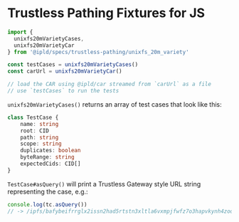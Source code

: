 # Trustless Pathing Fixtures for JS

```js
import {
  unixfs20mVarietyCases,
  unixfs20mVarietyCar
} from '@ipld/specs/trustless-pathing/unixfs_20m_variety'

const testCases = unixfs20mVarietyCases()
const carUrl = unixfs20mVarietyCar()

// load the CAR using @ipld/car streamed from `carUrl` as a file
// use `testCases` to run the tests
```

`unixfs20mVarietyCases()` returns an array of test cases that look like this:

```ts
class TestCase {
    name: string
    root: CID
    path: string
    scope: string
    duplicates: boolean
    byteRange: string
    expectedCids: CID[]
}
```

`TestCase#asQuery()` will print a Trustless Gateway style URL string representing the case, e.g.:

```js
console.log(tc.asQuery())
// -> /ipfs/bafybeifrrglx2issn2had5rtstn3xltla6vxmpjfwfz7o3hapvkynh4zoq/clippet.txt?dag-scope=entity&entity-bytes=0:256144
```

